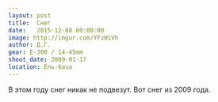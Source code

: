 ```yaml
---
layout: post
title:  Снег
date:   2015-12-08 00:00:00
image: http://imgur.com/YFzWiVh
author: Д.Г.
gear: E-300 / 14-45mm
shoot_date: 2009-01-17
location: Ёль-база
---
```


В этом году снег никак не подвезут. Вот снег из 2009 года.
